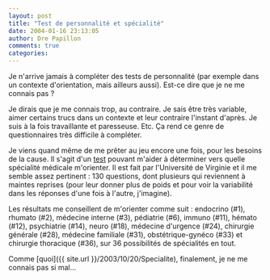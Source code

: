 ```yaml
---
layout: post
title: "Test de personnalité et spécialité"
date: 2004-01-16 23:13:05
author: Dre Papillon
comments: true
categories: 
---
```



Je n'arrive jamais à compléter des tests de personnalité (par exemple dans un contexte d'orientation, mais ailleurs aussi).  Est-ce dire que je ne me connais pas ?

Je dirais que je me connais trop, au contraire.  Je sais être très variable, aimer certains trucs dans un contexte et leur contraire l'instant d'après.  Je suis à la fois travaillante et paresseuse.  Etc.  Ça rend ce genre de questionnaires très difficile à compléter.

Je viens quand même de me prêter au jeu encore une fois, pour les besoins de la cause.  Il s'agit d'un [test](http://www.med-ed.virginia.edu/specialties/QuestionList.cfm) pouvant m'aider à déterminer vers quelle spécialité médicale m'orienter.  Il est fait par l'Université de Virginie et il me semble assez pertinent : 130 questions, dont plusieurs qui reviennent à maintes reprises (pour leur donner plus de poids et pour voir la variabilité dans les réponses d'une fois à l'autre, j'imagine).

Les résultats me conseillent de m'orienter comme suit : endocrino (#1), rhumato (#2), médecine interne (#3), pédiatrie (#6), immuno (#11), hémato (#12), psychiatrie (#14), neuro (#18), médecine d'urgence (#24), chirurgie générale (#28), médecine familiale (#31), obstétrique-gynéco (#33) et chirurgie thoracique (#36), sur 36 possibilités de spécialités en tout.

Comme [quoi]({{ site.url }}/2003/10/20/Specialite), finalement, je ne me connais pas si mal...